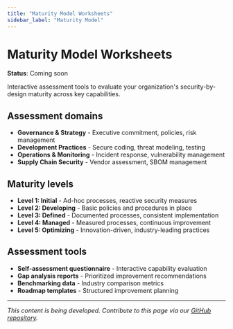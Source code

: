 ```yaml
---
title: "Maturity Model Worksheets"
sidebar_label: "Maturity Model"
---
```


# Maturity Model Worksheets

**Status**: Coming soon

Interactive assessment tools to evaluate your organization's security-by-design maturity across key capabilities.

## Assessment domains

- **Governance & Strategy** - Executive commitment, policies, risk management
- **Development Practices** - Secure coding, threat modeling, testing
- **Operations & Monitoring** - Incident response, vulnerability management
- **Supply Chain Security** - Vendor assessment, SBOM management

## Maturity levels

- **Level 1: Initial** - Ad-hoc processes, reactive security measures
- **Level 2: Developing** - Basic policies and procedures in place
- **Level 3: Defined** - Documented processes, consistent implementation
- **Level 4: Managed** - Measured processes, continuous improvement
- **Level 5: Optimizing** - Innovation-driven, industry-leading practices

## Assessment tools

- **Self-assessment questionnaire** - Interactive capability evaluation
- **Gap analysis reports** - Prioritized improvement recommendations
- **Benchmarking data** - Industry comparison metrics
- **Roadmap templates** - Structured improvement planning

---

*This content is being developed. Contribute to this page via our [GitHub repository](https://github.com/sbd-community/handbook).* 